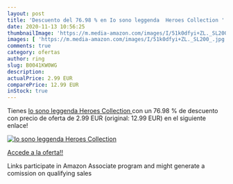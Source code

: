 ```yaml
---
layout: post
title: 'Descuento del 76.98 % en Io sono leggenda  Heroes Collection '
date: 2020-11-13 10:56:25
thumbnailImage: 'https://m.media-amazon.com/images/I/51k0dfyi+ZL._SL200_.jpg'
images: [ 'https://m.media-amazon.com/images/I/51k0dfyi+ZL._SL200_.jpg' ]
comments: true
category: ofertas
author: ring
slug: B0041KW0WG
description:
actualPrice: 2.99 EUR
comparePrice: 12.99 EUR
inStock: true
---
```


Tienes [Io sono leggenda  Heroes Collection ](https://www.amazon.it/dp/B0041KW0WG/?tag=tolees00-21) con un 76.98 % de descuento con precio de oferta de 2.99 EUR (original: 12.99 EUR) en el siguiente enlace!

[![Io sono leggenda  Heroes Collection ](https://m.media-amazon.com/images/I/51k0dfyi+ZL._SL200_.jpg)](https://www.amazon.it/dp/B0041KW0WG/?tag=tolees00-21)

[Accede a la oferta!!](https://www.amazon.it/dp/B0041KW0WG/?tag=tolees00-21)

Links participate in Amazon Associate program and might generate a comission on qualifying sales


